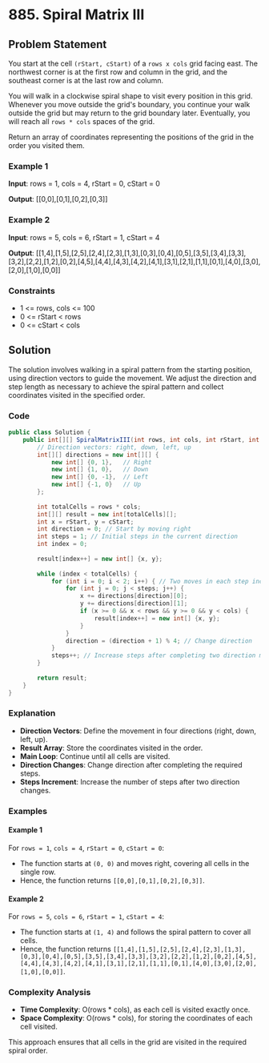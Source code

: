 
# 885. Spiral Matrix III

## Problem Statement

You start at the cell `(rStart, cStart)` of a `rows x cols` grid facing east. The northwest corner is at the first row and column in the grid, and the southeast corner is at the last row and column.

You will walk in a clockwise spiral shape to visit every position in this grid. Whenever you move outside the grid's boundary, you continue your walk outside the grid but may return to the grid boundary later. Eventually, you will reach all `rows * cols` spaces of the grid.

Return an array of coordinates representing the positions of the grid in the order you visited them.

### Example 1

**Input**: rows = 1, cols = 4, rStart = 0, cStart = 0

**Output**: [[0,0],[0,1],[0,2],[0,3]]

### Example 2

**Input**: rows = 5, cols = 6, rStart = 1, cStart = 4

**Output**: [[1,4],[1,5],[2,5],[2,4],[2,3],[1,3],[0,3],[0,4],[0,5],[3,5],[3,4],[3,3],[3,2],[2,2],[1,2],[0,2],[4,5],[4,4],[4,3],[4,2],[4,1],[3,1],[2,1],[1,1],[0,1],[4,0],[3,0],[2,0],[1,0],[0,0]]

### Constraints

- 1 <= rows, cols <= 100
- 0 <= rStart < rows
- 0 <= cStart < cols

## Solution

The solution involves walking in a spiral pattern from the starting position, using direction vectors to guide the movement. We adjust the direction and step length as necessary to achieve the spiral pattern and collect coordinates visited in the specified order.

### Code

```csharp
public class Solution {
    public int[][] SpiralMatrixIII(int rows, int cols, int rStart, int cStart) {
        // Direction vectors: right, down, left, up
        int[][] directions = new int[][] {
            new int[] {0, 1},   // Right
            new int[] {1, 0},   // Down
            new int[] {0, -1},  // Left
            new int[] {-1, 0}   // Up
        };
        
        int totalCells = rows * cols;
        int[][] result = new int[totalCells][];
        int x = rStart, y = cStart;
        int direction = 0; // Start by moving right
        int steps = 1; // Initial steps in the current direction
        int index = 0;
        
        result[index++] = new int[] {x, y};
        
        while (index < totalCells) {
            for (int i = 0; i < 2; i++) { // Two moves in each step increase cycle
                for (int j = 0; j < steps; j++) {
                    x += directions[direction][0];
                    y += directions[direction][1];
                    if (x >= 0 && x < rows && y >= 0 && y < cols) {
                        result[index++] = new int[] {x, y};
                    }
                }
                direction = (direction + 1) % 4; // Change direction
            }
            steps++; // Increase steps after completing two direction moves
        }
        
        return result;
    }
}
```

### Explanation

- **Direction Vectors**: Define the movement in four directions (right, down, left, up).
- **Result Array**: Store the coordinates visited in the order.
- **Main Loop**: Continue until all cells are visited.
- **Direction Changes**: Change direction after completing the required steps.
- **Steps Increment**: Increase the number of steps after two direction changes.

### Examples

#### Example 1

For `rows = 1`, `cols = 4`, `rStart = 0`, `cStart = 0`:
- The function starts at `(0, 0)` and moves right, covering all cells in the single row.
- Hence, the function returns `[[0,0],[0,1],[0,2],[0,3]]`.

#### Example 2

For `rows = 5`, `cols = 6`, `rStart = 1`, `cStart = 4`:
- The function starts at `(1, 4)` and follows the spiral pattern to cover all cells.
- Hence, the function returns `[[1,4],[1,5],[2,5],[2,4],[2,3],[1,3],[0,3],[0,4],[0,5],[3,5],[3,4],[3,3],[3,2],[2,2],[1,2],[0,2],[4,5],[4,4],[4,3],[4,2],[4,1],[3,1],[2,1],[1,1],[0,1],[4,0],[3,0],[2,0],[1,0],[0,0]]`.

### Complexity Analysis

- **Time Complexity**: O(rows * cols), as each cell is visited exactly once.
- **Space Complexity**: O(rows * cols), for storing the coordinates of each cell visited.

This approach ensures that all cells in the grid are visited in the required spiral order.
